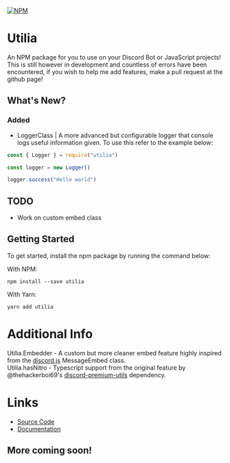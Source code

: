 [![NPM](https://nodei.co/npm/utilia.png)](https://nodei.co/npm/utilia/)

# Utilia
 An NPM package for you to use on your Discord Bot or JavaScript projects! This is still however in development and countless of errors have been encountered, if you wish to help me add features, make a pull request at the github page!

## What's New?

### Added
- LoggerClass | A more advanced but configurable logger that console logs useful information given. To use this refer to the example below:

```js
const { Logger } = require("utilia")

const logger = new Logger()

logger.success("Hello world")
```

## TODO

- Work on custom embed class

 ## Getting Started

 To get started, install the npm package by running the command below:

With NPM:

```shell
npm install --save utilia
```

With Yarn:

```shell
yarn add utilia
```

# Additional Info

Utilia.Embedder - A custom but more cleaner embed feature highly inspired from the [discord.js](https://discord.js.org) MessageEmbed class.  
Utilia.hasNitro - Typescript support from the original feature by @thehackerboi69's [discord-premium-utils](https://www.npmjs.com/package/discord-premium-utils) dependency.  


# Links
- [Source Code](https://github.com/OwenPotent/utilia)
- [Documentation](https://owenpotent.github.io/utilia)

## More coming soon!
